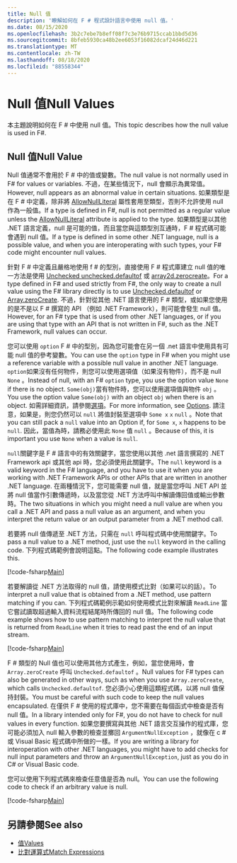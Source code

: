 ```yaml
---
title: Null 值
description: '瞭解如何在 F # 程式設計語言中使用 null 值。'
ms.date: 08/15/2020
ms.openlocfilehash: 3b2c7ebe7b8eff08f7c3e76b9715ccab1bbd5d36
ms.sourcegitcommit: 8bfeb5930ca48b2ee6053f16082dcaf24d46d221
ms.translationtype: MT
ms.contentlocale: zh-TW
ms.lasthandoff: 08/18/2020
ms.locfileid: "88558344"
---
```

# <a name="null-values"></a><span data-ttu-id="ed210-103">Null 值</span><span class="sxs-lookup"><span data-stu-id="ed210-103">Null Values</span></span>

<span data-ttu-id="ed210-104">本主題說明如何在 F # 中使用 null 值。</span><span class="sxs-lookup"><span data-stu-id="ed210-104">This topic describes how the null value is used in F#.</span></span>

## <a name="null-value"></a><span data-ttu-id="ed210-105">Null 值</span><span class="sxs-lookup"><span data-stu-id="ed210-105">Null Value</span></span>

<span data-ttu-id="ed210-106">Null 值通常不會用於 F # 中的值或變數。</span><span class="sxs-lookup"><span data-stu-id="ed210-106">The null value is not normally used in F# for values or variables.</span></span> <span data-ttu-id="ed210-107">不過，在某些情況下，null 會顯示為異常值。</span><span class="sxs-lookup"><span data-stu-id="ed210-107">However, null appears as an abnormal value in certain situations.</span></span> <span data-ttu-id="ed210-108">如果類型是在 F # 中定義，除非將 [AllowNullLiteral](https://fsharp.github.io/fsharp-core-docs/reference/fsharp-core-allownullliteralattribute.html#Value) 屬性套用至類型，否則不允許使用 null 作為一般值。</span><span class="sxs-lookup"><span data-stu-id="ed210-108">If a type is defined in F#, null is not permitted as a regular value unless the [AllowNullLiteral](https://fsharp.github.io/fsharp-core-docs/reference/fsharp-core-allownullliteralattribute.html#Value) attribute is applied to the type.</span></span> <span data-ttu-id="ed210-109">如果類型是以其他 .NET 語言定義，null 是可能的值，而且當您與這類型別互通時，F # 程式碼可能會遇到 null 值。</span><span class="sxs-lookup"><span data-stu-id="ed210-109">If a type is defined in some other .NET language, null is a possible value, and when you are interoperating with such types, your F# code might encounter null values.</span></span>

<span data-ttu-id="ed210-110">針對 F # 中定義且嚴格地使用 f # 的型別，直接使用 F # 程式庫建立 null 值的唯一方法是使用 [Unchecked unchecked.defaultof](https://fsharp.github.io/fsharp-core-docs/reference/fsharp-core-operators-unchecked.html#defaultof) 或 [array2d.zerocreate](https://fsharp.github.io/fsharp-core-docs/reference/fsharp-collections-arraymodule.html#zeroCreate)。</span><span class="sxs-lookup"><span data-stu-id="ed210-110">For a type defined in F# and used strictly from F#, the only way to create a null value using the F# library directly is to use [Unchecked.defaultof](https://fsharp.github.io/fsharp-core-docs/reference/fsharp-core-operators-unchecked.html#defaultof) or [Array.zeroCreate](https://fsharp.github.io/fsharp-core-docs/reference/fsharp-collections-arraymodule.html#zeroCreate).</span></span> <span data-ttu-id="ed210-111">不過，針對從其他 .NET 語言使用的 F # 類型，或如果您使用的是不是以 F # 撰寫的 API （例如 .NET Framework），則可能會發生 null 值。</span><span class="sxs-lookup"><span data-stu-id="ed210-111">However, for an F# type that is used from other .NET languages, or if you are using that type with an API that is not written in F#, such as the .NET Framework, null values can occur.</span></span>

<span data-ttu-id="ed210-112">您可以使用 `option` F # 中的型別，因為您可能會在另一個 .net 語言中使用具有可能 null 值的參考變數。</span><span class="sxs-lookup"><span data-stu-id="ed210-112">You can use the `option` type in F# when you might use a reference variable with a possible null value in another .NET language.</span></span> <span data-ttu-id="ed210-113">`option`如果沒有任何物件，則您可以使用選項值（如果沒有物件），而不是 null `None` 。</span><span class="sxs-lookup"><span data-stu-id="ed210-113">Instead of null, with an F# `option` type, you use the option value `None` if there is no object.</span></span> <span data-ttu-id="ed210-114">`Some(obj)`當有物件時，您可以使用選項值與物件 `obj` 。</span><span class="sxs-lookup"><span data-stu-id="ed210-114">You use the option value `Some(obj)` with an object `obj` when there is an object.</span></span> <span data-ttu-id="ed210-115">如需詳細資訊，請參閱[選項](../options.md)。</span><span class="sxs-lookup"><span data-stu-id="ed210-115">For more information, see [Options](../options.md).</span></span> <span data-ttu-id="ed210-116">請注意，如果是，則您仍然可以 `null` 將值封裝至選項中 `Some x` `x` `null` 。</span><span class="sxs-lookup"><span data-stu-id="ed210-116">Note that you can still pack a `null` value into an Option if, for `Some x`, `x` happens to be `null`.</span></span> <span data-ttu-id="ed210-117">因此，當值為時，請務必使用此 `None` 值 `null` 。</span><span class="sxs-lookup"><span data-stu-id="ed210-117">Because of this, it is important you use `None` when a value is `null`.</span></span>

<span data-ttu-id="ed210-118">`null`關鍵字是 F # 語言中的有效關鍵字，當您使用以其他 .net 語言撰寫的 .NET Framework api 或其他 api 時，您必須使用此關鍵字。</span><span class="sxs-lookup"><span data-stu-id="ed210-118">The `null` keyword is a valid keyword in the F# language, and you have to use it when you are working with .NET Framework APIs or other APIs that are written in another .NET language.</span></span> <span data-ttu-id="ed210-119">在兩種情況下，您可能需要 null 值，就是當您呼叫 .NET API 並將 null 值當作引數傳遞時，以及當您從 .NET 方法呼叫中解讀傳回值或輸出參數時。</span><span class="sxs-lookup"><span data-stu-id="ed210-119">The two situations in which you might need a null value are when you call a .NET API and pass a null value as an argument, and when you interpret the return value or an output parameter from a .NET method call.</span></span>

<span data-ttu-id="ed210-120">若要將 null 值傳遞至 .NET 方法，只需在 `null` 呼叫程式碼中使用關鍵字。</span><span class="sxs-lookup"><span data-stu-id="ed210-120">To pass a null value to a .NET method, just use the `null` keyword in the calling code.</span></span> <span data-ttu-id="ed210-121">下列程式碼範例會說明這點。</span><span class="sxs-lookup"><span data-stu-id="ed210-121">The following code example illustrates this.</span></span>

[!code-fsharp[Main](~/samples/snippets/fsharp/lang-ref-1/snippet701.fs)]

<span data-ttu-id="ed210-122">若要解讀從 .NET 方法取得的 null 值，請使用模式比對（如果可以的話）。</span><span class="sxs-lookup"><span data-stu-id="ed210-122">To interpret a null value that is obtained from a .NET method, use pattern matching if you can.</span></span> <span data-ttu-id="ed210-123">下列程式碼範例示範如何使用模式比對來解讀 `ReadLine` 當它嘗試讀取超過輸入資料流程結尾時所傳回的 null 值。</span><span class="sxs-lookup"><span data-stu-id="ed210-123">The following code example shows how to use pattern matching to interpret the null value that is returned from `ReadLine` when it tries to read past the end of an input stream.</span></span>

[!code-fsharp[Main](~/samples/snippets/fsharp/lang-ref-1/snippet702.fs)]

<span data-ttu-id="ed210-124">F # 類型的 Null 值也可以使用其他方式產生，例如，當您使用時，會 `Array.zeroCreate` 呼叫 `Unchecked.defaultof` 。</span><span class="sxs-lookup"><span data-stu-id="ed210-124">Null values for F# types can also be generated in other ways, such as when you use `Array.zeroCreate`, which calls `Unchecked.defaultof`.</span></span> <span data-ttu-id="ed210-125">您必須小心使用這類程式碼，以將 null 值保持封裝。</span><span class="sxs-lookup"><span data-stu-id="ed210-125">You must be careful with such code to keep the null values encapsulated.</span></span> <span data-ttu-id="ed210-126">在僅供 F # 使用的程式庫中，您不需要在每個函式中檢查是否有 null 值。</span><span class="sxs-lookup"><span data-stu-id="ed210-126">In a library intended only for F#, you do not have to check for null values in every function.</span></span> <span data-ttu-id="ed210-127">如果您要撰寫與其他 .NET 語言交互操作的程式庫，您可能必須加入 null 輸入參數的檢查並擲回 `ArgumentNullException` ，就像在 c # 或 Visual Basic 程式碼中所做的一樣。</span><span class="sxs-lookup"><span data-stu-id="ed210-127">If you are writing a library for interoperation with other .NET languages, you might have to add checks for null input parameters and throw an `ArgumentNullException`, just as you do in C# or Visual Basic code.</span></span>

<span data-ttu-id="ed210-128">您可以使用下列程式碼來檢查任意值是否為 null。</span><span class="sxs-lookup"><span data-stu-id="ed210-128">You can use the following code to check if an arbitrary value is null.</span></span>

[!code-fsharp[Main](~/samples/snippets/fsharp/lang-ref-1/snippet703.fs)]

## <a name="see-also"></a><span data-ttu-id="ed210-129">另請參閱</span><span class="sxs-lookup"><span data-stu-id="ed210-129">See also</span></span>

- [<span data-ttu-id="ed210-130">值</span><span class="sxs-lookup"><span data-stu-id="ed210-130">Values</span></span>](index.md)
- [<span data-ttu-id="ed210-131">比對運算式</span><span class="sxs-lookup"><span data-stu-id="ed210-131">Match Expressions</span></span>](../match-expressions.md)
